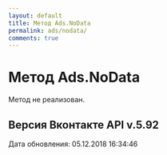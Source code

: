 ```yaml
---
layout: default
title: Метод Ads.NoData
permalink: ads/nodata/
comments: true
---
```

# Метод Ads.NoData
Метод не реализован.

## Версия Вконтакте API v.5.92
Дата обновления: 05.12.2018 16:34:46
